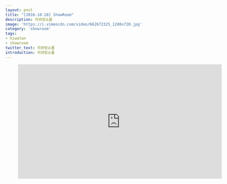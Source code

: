 ```yaml
---
layout: post
title: "[2016-10-28] ShowRoom"
description: 히와땅쇼룸
image: 'https://i.vimeocdn.com/video/662672325_1280x720.jpg'
category: 'showroom'
tags:
- hiwatan
- showroom
twitter_text: 히와땅쇼룸
introduction: 히와땅쇼룸
---
```

<figure class="video_container">
<iframe src="https://player.vimeo.com/video/239644102" width="640" height="360" frameborder="0" webkitallowfullscreen mozallowfullscreen allowfullscreen></iframe>
</figure>
